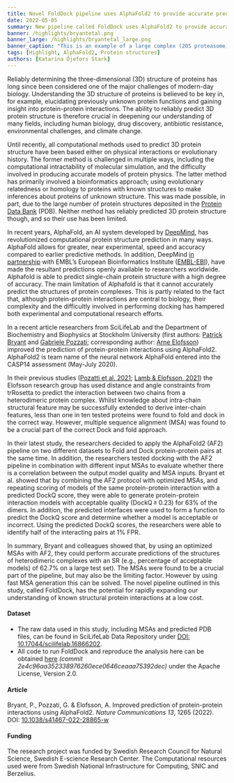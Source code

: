 ```yaml
---
title: Novel FoldDock pipeline uses AlphaFold2 to provide accurate predictions of heterodimeric complexes structures
date: 2022-05-05
summary: New pipeline called FoldDock uses AlphaFold2 to provide accurate predictions of heterodimeric complexes structures. This pipeline has the potential for rapidly expanding knowledge about structural protein interactions at a low cost.  run FoldDock and reproduce the analysis has been published on GitLab.
banner: /highlights/bryantetal.png
banner_large: /highlights/bryantetal_large.png
banner_caption: "This is an example of a large complex (20S proteasome) built from predictions of individual dimers and then combined together to form the entire complex. This image is courtesy of Arne Elofsson"
tags: [Highlight, AlphaFold2, Protein structures]
authors: [Katarina Öjefors Stark]
---
```


Reliably determining the three-dimensional (3D) structure of proteins has long since been considered one of the major challenges of modern-day biology. Understanding the 3D structure of proteins is believed to be key in, for example, elucidating previously unknown protein functions and gaining insight into protein-protein interactions. The ability to reliably predict 3D protein structure is therefore crucial in deepening our understanding of many fields, including human biology, drug discovery, antibiotic resistance, environmental challenges, and climate change.

Until recently, all computational methods used to predict 3D protein structure have been based either on physical interactions or evolutionary history. The former method is challenged in multiple ways, including the computational intractability of molecular simulation, and the difficulty involved in producing accurate models of protein physics. The latter method has primarily involved a bioinformatics approach; using evolutionary relatedness or homology to proteins with known structures to make inferences about proteins of unknown structure. This was made possible, in part, due to the large number of protein structures deposited in the [Protein Data Bank](https://www.rcsb.org) (PDB). Neither method has reliably predicted 3D protein structure though, and so their use has been limited.

In recent years, AlphaFold, an AI system developed by [DeepMind](https://www.deepmind.com/research/highlighted-research/alphafold), has  revolutionized computational protein structure prediction in many ways. AlphaFold allows for greater, near experimental, speed and accuracy compared to earlier predictive methods. In addition, DeepMind [in partnership](https://www.deepmind.com/blog/putting-the-power-of-alphafold-into-the-worlds-hands) with EMBL’s European Bioinformatics Institute ([EMBL-EBI](https://www.ebi.ac.uk/)), have made the resultant predictions openly available to researchers worldwide. Alphafold is able to predict single-chain protein structure with a high degree of accuracy. The main limitation of Alphafold is that it cannot accurately predict the structures of protein complexes. This is partly related to the fact that, although protein-protein interactions are central to biology, their complexity and the difficultly involved in performing docking has hampered both experimental and computational research efforts.

In a recent article researchers from SciLifeLab and the Department of Biochemistry and Biophysics at Stockholm University (first authors: [Patrick Bryant](https://www.su.se/profiles/pabr4631-1.428169) and [Gabriele Pozzati](https://www.su.se/english/profiles/gapo6065-1.376773); corresponding author: [Arne Elofsson](https://www.scilifelab.se/researchers/arne-elofsson/)) improved the prediction of protein-protein interactions using AlphaFold2. AlphaFold2 is team name of the neural network AlphaFold entered into the CASP14 assessment (May-July 2020).

In their previous studies ([Pozatti et al. 2021](https://doi.org/10.1093/bioinformatics/btab760); [Lamb & Elofsson, 2021](https://doi.org/10.1093/bioinformatics/btab353)) the Elofsson research group has used distance and angle constraints from trRosetta to predict the interaction between two chains from a heterodimeric protein complex. Whilst knowledge about intra-chain structural feature may be successfully extended to derive inter-chain features, less than one in ten tested proteins were found to fold and dock in the correct way. However, multiple sequence alignment (MSA) was found to be a crucial part of the correct Dock and fold approach.

In their latest study, the researchers decided to apply the AlphaFold2 (AF2) pipeline on two different datasets to Fold and Dock protein-protein pairs at the same time. In addition, the researchers tested docking with the AF2 pipeline in combination with different input MSAs to evaluate whether there is a correlation between the output model quality and MSA inputs. Bryant et al. showed that by combining the AF2 protocol with optimized MSAs, and repeating scoring of models of the same protein-protein interaction with a predicted DockQ score, they were able to generate protein-protein interaction models with acceptable quality (DockQ ≥ 0.23) for 63% of the dimers. In addition, the predicted interfaces were used to form a function to predict the DockQ score and determine whether a model is acceptable or incorrect. Using the predicted DockQ scores, the researchers were able to identify half of the interacting pairs at 1% FPR.

In summary, Bryant and colleagues showed that, by using an optimized MSAs with AF2, they could perform accurate predictions of the structures of heterodimeric complexes with an SR (e.g., percentage of acceptable models) of 62.7% on a large test set). The MSAs were found to be a crucial part of the pipeline, but may also be the limiting factor. However by using fast MSA generation this can be solved. The novel pipeline outlined in this study, called FoldDock, has the potential for rapidly expanding our understanding of known structural protein interactions at a low cost.

#### Dataset

* The raw data used in this study, including MSAs and predicted PDB files, can be found in SciLifeLab Data Repository under [DOI: 10.17044/scilifelab.16866202](https://doi.org/10.17044/scilifelab.16866202).
* All code to run FoldDock and reproduce the analysis here can be obtained [here](https://gitlab.com/ElofssonLab/FoldDock) *(commit 2e4c96aa352338976260ece0646ceaaa75392dec)* under the Apache License, Version 2.0.

#### Article

Bryant, P., Pozzati, G. & Elofsson, A. Improved prediction of protein-protein interactions using AlphaFold2. *Nature Communications 13*, 1265 (2022). DOI: [10.1038/s41467-022-28865-w](https://doi.org/10.1038/s41467-022-28865-w)

#### Funding

The research project was funded by Swedish Research Council for Natural Science, Swedish E-science Research Center. The Computational resources used were from Swedish National Infrastructure for Computing, SNIC and Berzelius.
